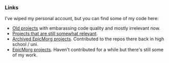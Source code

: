 ### Links

I've wiped my personal account, but you can find some of my code here:

- [Old projects](https://github.com/kasthack-archive) with embarassing code quality and mostly irrelevant now.
- [Projects that are still somewhat relevant](https://github.com/kasthack-labs).
- [Archived EpicMorg projects](https://github.com/EpicMorgArchive). Contributed to the repos there back in high school / uni.
- [EpicMorg projects](https://github.com/EpicMorg). Haven't contributed for a while but there's still some of my work.


<!--
**kasthack/kasthack** is a ✨ _special_ ✨ repository because its `README.md` (this file) appears on your GitHub profile.

Here are some ideas to get you started:

- 🔭 I’m currently working on ...
- 🌱 I’m currently learning ...
- 👯 I’m looking to collaborate on ...
- 🤔 I’m looking for help with ...
- 💬 Ask me about ...
- 📫 How to reach me: ...
- 😄 Pronouns: ...
- ⚡ Fun fact: ...
-->
